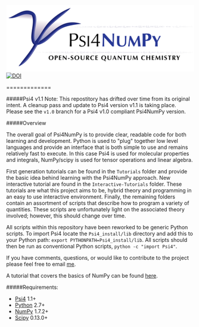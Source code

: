 ![Psi4NumPy](media/psi4banner_numpy.png)
[![DOI](https://zenodo.org/badge/22622192.svg)](https://zenodo.org/badge/latestdoi/22622192)

=============

#####Psi4 v1.1
Note: This repostitory has drifted over time from its original intent. A
cleanup pass and update to Psi4 version v1.1 is taking place. Please see the
`v1.0` branch for a Psi4 v1.0 compliant Psi4NumPy version. 

#####Overview

The overall goal of Psi4NumPy is to provide clear, readable code for both
learning and development. Python is used to "plug" together low level languages
and provide an interface that is both simple to use and remains relatively fast
to execute. In this case Psi4 is used for molecular properties and integrals,
NumPy/scipy is used for tensor operations and linear algebra.

First generation tutorials can be found in the `Tutorials` folder and provide
the basic idea behind learning with the Psi4NumPy approach.  New interactive
tutorial are found in the `Interactive-Tutorials` folder. These tutorials are
what this project aims to be, hybrid theory and programming in an easy to use
interactive environment. Finally, the remaining folders contain an assortment
of scripts that describe how to program a variety of quantities.  These scripts
are unfortunately light on the associated theory involved; however, this should
change over time.

All scripts within this repository have been reworked to be generic Python
scripts.  To import Psi4 locate the `Psi4_install/lib` directory and add this
to your Python path: `export PYTHONPATH=Psi4_install/lib`. All scripts should
then be run as conventional Python scripts, `python -c "import Psi4"`.

If you have comments, questions, or would like to contribute to the project
please feel free to email [me](mailto:dgasmith@gatech.edu).

A tutorial that covers the basics of NumPy can be found
[here](http://wiki.scipy.org/Tentative_NumPy_Tutorial).

#####Requirements:
- [Psi4](https://github.com/Psi4/Psi4) 1.1+
- [Python](python.org) 2.7+
 - [NumPy](scipy.org) 1.7.2+
 - [Scipy](numpy.scipy.org) 0.13.0+


